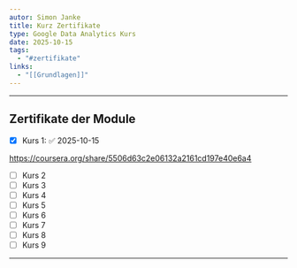 ```yaml
---
autor: Simon Janke
title: Kurz Zertifikate
type: Google Data Analytics Kurs
date: 2025-10-15
tags:
  - "#zertifikate"
links:
  - "[[Grundlagen]]"
---
```

---
## Zertifikate der Module

- [x] Kurs 1: ✅ 2025-10-15

 https://coursera.org/share/5506d63c2e06132a2161cd197e40e6a4

- [ ] Kurs 2
- [ ] Kurs 3
- [ ] Kurs 4
- [ ] Kurs 5
- [ ] Kurs 6
- [ ] Kurs 7
- [ ] Kurs 8
- [ ] Kurs 9
---
